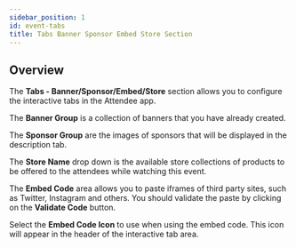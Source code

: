 ```yaml
---
sidebar_position: 1
id: event-tabs
title: Tabs Banner Sponsor Embed Store Section
---
```


## Overview

The **Tabs - Banner/Sponsor/Embed/Store** section allows you to configure the interactive tabs in the Attendee app.

The **Banner Group** is a collection of banners that you have already created.

The **Sponsor Group** are the images of sponsors that will be displayed in the description tab.

The **Store Name** drop down is the available store collections of products to be offered to the attendees while watching this event.

The **Embed Code** area allows you to paste iframes of third party sites, such as Twitter, Instagram and others.  You should validate the paste by clicking on the **Validate Code** button.

Select the **Embed Code Icon** to use when using the embed code.  This icon will appear in the header of the interactive tab area.




